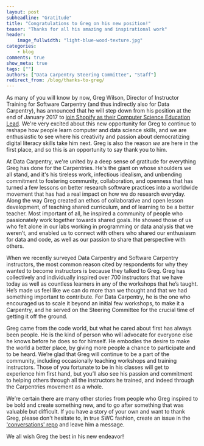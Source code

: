 ```yaml
---
layout: post
subheadline: "Gratitude"
title: "Congratulations to Greg on his new position!"
teaser: "Thanks for all his amazing and inspirational work"
header:
    image_fullwidth: "light-blue-wood-texture.jpg"
categories:
    - blog
comments: true
show_meta: true
tags: [""]
authors: ["Data Carpentry Steering Committee", "Staff"]
redirect_from: /blog/thanks-to-greg/
---
```


As many of you will know by now, Greg Wilson, Director of Instructor Training for Software Carpentry (and thus indirectly also for Data Carpentry), has announced that he will step down from his position at the end of January 2017 to [join Shopify as their Computer Science Education Lead](https://software-carpentry.org/blog/2016/12/next-steps.html). We're very excited about this new opportunity for Greg to continue to reshape how people learn computer and data science skills, and we are enthusiastic to see where his creativity and passion about democratizing digital literacy skills take him next. Greg is also the reason _we_ are here in the first place, and so this is an opportunity to say thank you to him.

At Data Carpentry, we're united by a deep sense of gratitude for everything Greg has done for the Carpentries. He's the giant on whose shoulders we all stand, and it's his tireless work, infectious idealism, and unbending commitment to fostering community, collaboration, and openness that has turned a few lessons on better research software practices into a worldwide movement that has had a real impact on how we do research everyday. Along the way Greg created an ethos of collaborative and open lesson development, of teaching shared curriculum, and of learning to be a better teacher. Most important of all, he inspired a community of people who passionately work together towards shared goals. He showed those of us who felt alone in our labs working in programming or data analysis that we weren’t, and enabled us to connect with others who shared our enthusiasm for data and code, as well as our passion to share that perspective with others. 

When we recently surveyed Data Carpentry and Software Carpentry instructors, the most common reason cited by respondents for why they wanted to become instructors is because they talked to Greg. Greg has collectively and individually inspired over 700 instructors that we have today as well as countless learners in any of the workshops that he’s taught. He’s made us feel like we can do more than we thought and that we had something important to contribute. For Data Carpentry, he is the one who encouraged us to scale it beyond an initial few workshops, to make it a Carpentry, and he served on the Steering Committee for the crucial time of getting it off the ground.

Greg came from the code world, but what he cared about first has always been people. He is the kind of person who will advocate for everyone else he knows before he does so for himself. He embodies the desire to make the world a better place, by giving more people a chance to participate and to be heard. We’re glad that Greg will continue to be a part of the community, including occasionally teaching workshops and training instructors. Those of you fortunate to be in his classes will get to experience him first hand, but you’ll also see his passion and commitment to helping others through all the instructors he trained, and indeed through the Carpentries movement as a whole.

We’re certain there are many other stories from people who Greg inspired to be bold and create something new, and to go after something that was valuable but difficult. If you have a story of your own and want to thank Greg, please don't hesitate to, in true SWC fashion, create an issue in the ['conversations' repo](https://github.com/carpentries/conversations/issues/) and leave him a message.

We all wish Greg the best in his new endeavor!
